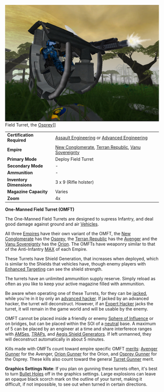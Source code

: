 ![](../images/OspreyFront.jpg "fig:OspreyFront.jpg") Field Turret, the
[Osprey](Osprey.md)\]\]

|                            |                                                                                                                                              |
| -------------------------- | -------------------------------------------------------------------------------------------------------------------------------------------- |
| **Certification Required** | [Assault Engineering](../certifications/Assault_Engineering.md) or [Advanced Engineering](../certifications/Advanced_Engineering.md)         |
| **Empire**                 | [New Conglomerate](../etc/New_Conglomerate.md), [Terran Republic](../etc/Terran_Republic.md), [Vanu Sovereignty](../etc/Vanu_Sovereignty.md) |
| **Primary Mode**           | Deploy Field Turret                                                                                                                          |
| **Secondary Mode**         | \-                                                                                                                                           |
| **Ammunition**             | \-                                                                                                                                           |
| **Inventory Dimensions**   | 3 x 9 (Rifle holster)                                                                                                                        |
| **Magazine Capacity**      | Varies                                                                                                                                       |
| **Zoom**                   | 4x                                                                                                                                           |

**One-Manned Field Turret (OMFT)**

The One-Manned Field Turrets are designed to supress Infantry, and deal good
damage against ground and air [Vehicles](../vehicles/Vehicle.md).

All three [Empires](../terminology/Empire.md) have their own variant of the
OMFT, the [New Conglomerate](../etc/New_Conglomerate.md) has the
[Osprey](Osprey.md), the [Terran Republic](../etc/Terran_Republic.md) has the
[Avenger](Avenger.md) and the [Vanu Sovereignty](../etc/Vanu_Sovereignty.md) has
the [Orion](Orion.md). The OMFTs have weaponry similar to that of the
Anti-Infantry [MAX](../items/Mechanized_Assault_Exo-Suit.md) of each Empire.

These Turrets have Shield Generation, that increases when deployed, which is
similar to the Shields that vehicles have, though enemy players with
[Enhanced Targeting](../implants/Enhanced_Targeting.md) can see the shield
strength.

The turrets have an unlimited ammunition supply reserve. Simply reload as often
as you like to keep your active magazine filled with ammunition.

Be aware when operating one of these Turrets, for they can be
[jacked](../terminology/Jack.md), while you're in it by only an
[advanced hacker](../certifications/Advanced_Hacking.md). If jacked by an
advanced hacker, the turret will deconstruct. However, if an
[Expert Hacker](../certifications/Expert_Hacking.md) jacks the turret, it will
remain in the game world and will be usable by the enemy.

OMFT cannot be placed inside a friendly or enemy
[Sphere of Influence](../locations/Sphere_of_Influence.md) or on bridges, but
can be placed within the SOI of a [neutral](../terminology/Neutral.md) base. A
maximum of 5 can be placed by an engineer at a time and share interferece ranges
with [AMSes](../vehicles/Advanced_Mobile_Station.md), [TRAPs](TRAP.md), and
[Aegis Shield Generators](Aegis_Shield_Generator.md). If left unmanned, they
will deconstruct automatically in about 5 minutes.

Kills made with OMFTs count toward empire specific OMFT
[merits](../merits/Merit_Commendations.md):
[Avenger Gunner](../merits/Avenger_Gunner.md) for the Avenger,
[Orion Gunner](../merits/Orion_Gunner.md) for the Orion, and
[Osprey Gunner](../merits/Osprey_Gunner.md) for the Osprey. These kills also
count toward the general [Turret Gunner](../merits/Turret_Gunner.md) merit.

**Graphics Settings Note**: If you plan on gunning these turrets often, it's
best to turn [Bullet Holes](../etc/Menu.md#Video_Options) off in the graphics
settings. Large explosions can leave an opaque black scorch mark on the outline
of your turret, making it difficult, if not impossible, to see out when turned
in certain directions.

<!--[Category:Weapons](Category:Weapons.md)-->
